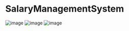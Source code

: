 # SalaryManagementSystem
![image](https://github.com/qishuiqishui/SalaryManagementSystem/assets/125371572/111c7ec3-eb98-4ed5-8296-262bec7365db)
![image](https://github.com/qishuiqishui/SalaryManagementSystem/assets/125371572/3f43384c-1eeb-4c89-a465-d04464ef50e3)
![image](https://github.com/qishuiqishui/SalaryManagementSystem/assets/125371572/6eb549d4-2266-4a01-8bdb-a694e2a7f8a7)
